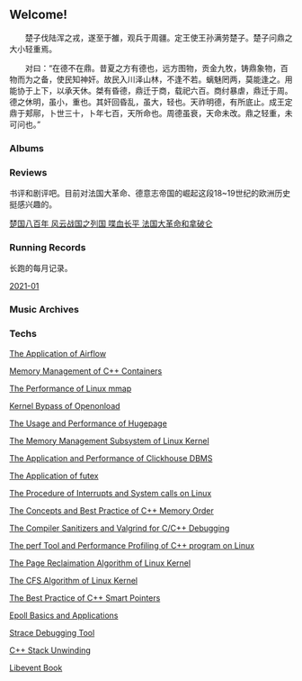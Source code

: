 ## Welcome!

　　楚子伐陆浑之戎，遂至于雒，观兵于周疆。定王使王孙满劳楚子。楚子问鼎之大小轻重焉。

　　对曰：“在德不在鼎。昔夏之方有德也，远方图物，贡金九牧，铸鼎象物，百物而为之备，使民知神奸。故民入川泽山林，不逢不若。螭魅罔两，莫能逢之。用能协于上下，以承天休。桀有昏德，鼎迁于商，载祀六百。商纣暴虐，鼎迁于周。德之休明，虽小，重也。其奸回昏乱，虽大，轻也。天祚明德，有所底止。成王定鼎于郏鄏，卜世三十，卜年七百，天所命也。周德虽衰，天命未改。鼎之轻重，未可问也。” 

### Albums



### Reviews

书评和剧评吧。目前对法国大革命、德意志帝国的崛起这段18~19世纪的欧洲历史挺感兴趣的。

[楚国八百年 风云战国之列国 喋血长平 法国大革命和拿破仑](./rs/2021-01.md)

### Running Records

长跑的每月记录。

[2021-01](rrs/2021-01.md)

### Music Archives



### Techs

[The Application of Airflow](./techs/airflow.md)

[Memory Management of C++ Containers](./techs/cppmm.md)

[The Performance of Linux mmap](./techs/mmap.md)

[Kernel Bypass of Openonload](./techs/openonload.md)

[The Usage and Performance of Hugepage](./techs/hugepage.md)

[The Memory Management Subsystem of Linux Kernel](./techs/linuxmm.md)

[The Application and Performance of Clickhouse DBMS](./techs/clickhouse.md)

[The Application of futex](./techs/futex.md)

[The Procedure of Interrupts and System calls on Linux](./techs/syscall_int.md)

[The Concepts and Best Practice of C++ Memory Order](./techs/cppmo.md)

[The Compiler Sanitizers and Valgrind for C/C++ Debugging](./techs/sanitizer.md)

[The perf Tool and Performance Profiling of C++ program on Linux](./techs/val_perf.md)

[The Page Reclaimation Algorithm of Linux Kernel](./techs/linuxpra.md)

[The CFS Algorithm of Linux Kernel](./techs/linuxcfs.md)

[The Best Practice of C++ Smart Pointers](./techs/cppsp.md)

[Epoll Basics and Applications](./techs/epoll.md)

[Strace Debugging Tool](./techs/strace.md)

[C++ Stack Unwinding](./techs/cppunw.md)

[Libevent Book](./techs/libevent.md)